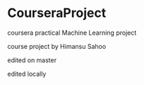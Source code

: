# CourseraProject
coursera practical Machine Learning project

course project by Himansu Sahoo

edited on master

edited locally



